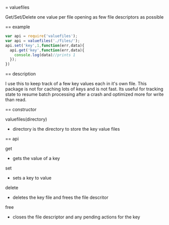 = valuefiles

Get/Set/Delete one value per file opening as few file descriptors as possible

== example

```js
var api = require('valuefiles');
var api = valuefiles('./files/');
api.set('key',1,function(err,data){
  api.get('key',function(err,data){
    console.log(data)//prints 1
  });
})

```

== description

I use this to keep track of a few key values each in it's own file. This package is not for caching lots of keys and is not fast.
Its useful for tracking state to resume batch processing after a crash and optimized more for write than read.

== constructor

valuefiles(directory)
 - directory is the directory to store the key value files

== api

get
 - gets the value of a key

set
 - sets a key to value

delete
  - deletes the key file and frees the file descritor

free
  - closes the file descriptor and any pending actions for the key



